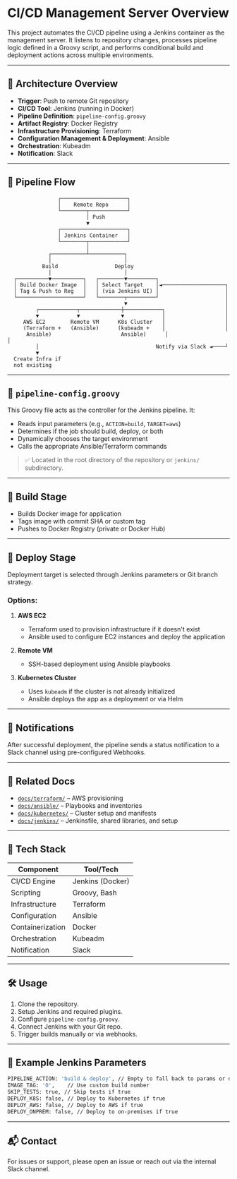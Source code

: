 # CI/CD Management Server Overview

This project automates the CI/CD pipeline using a Jenkins container as the management server. It listens to repository changes, processes pipeline logic defined in a Groovy script, and performs conditional build and deployment actions across multiple environments.

---

## 📌 Architecture Overview

- **Trigger**: Push to remote Git repository
- **CI/CD Tool**: Jenkins (running in Docker)
- **Pipeline Definition**: `pipeline-config.groovy`
- **Artifact Registry**: Docker Registry
- **Infrastructure Provisioning**: Terraform
- **Configuration Management & Deployment**: Ansible
- **Orchestration**: Kubeadm
- **Notification**: Slack

---

## 🔁 Pipeline Flow

```text
                ┌─────────────────────┐
                │    Remote Repo      │
                └────────┬────────────┘
                         │ Push
                         ▼
                ┌─────────────────────┐
                │ Jenkins Container   │
                └────────┬────────────┘
                         │
             ┌───────────┴───────────┐
             │                       │
           Build                  Deploy
             │                       │
  ┌──────────▼──────────┐   ┌────────▼─────────┐
  │ Build Docker Image  │   │ Select Target    │◄────────────────────┐
  │ Tag & Push to Reg   │   │ (via Jenkins UI) │                     │
  └─────────────────────┘   └────────┬─────────┘                     │
                                     ▼                               │
         ┌────────────┬─────────────┼────────────┐                   │
         ▼            ▼             ▼            │                   │
     AWS EC2        Remote VM      K8s Cluster   │                   │
     (Terraform +   (Ansible)      (kubeadm +    │                   │
      Ansible)                      Ansible)      │                   │
         │                                     Notify via Slack ◄────┘
         ▼
  Create Infra if
  not existing
````

---

## 📄 `pipeline-config.groovy`

This Groovy file acts as the controller for the Jenkins pipeline. It:

* Reads input parameters (e.g., `ACTION=build`, `TARGET=aws`)
* Determines if the job should build, deploy, or both
* Dynamically chooses the target environment
* Calls the appropriate Ansible/Terraform commands

> ✅ Located in the root directory of the repository or `jenkins/` subdirectory.

---

## 🧱 Build Stage

* Builds Docker image for application
* Tags image with commit SHA or custom tag
* Pushes to Docker Registry (private or Docker Hub)

---

## 🚀 Deploy Stage

Deployment target is selected through Jenkins parameters or Git branch strategy.

### Options:

1. **AWS EC2**

   * Terraform used to provision infrastructure if it doesn't exist
   * Ansible used to configure EC2 instances and deploy the application

2. **Remote VM**

   * SSH-based deployment using Ansible playbooks

3. **Kubernetes Cluster**

   * Uses `kubeadm` if the cluster is not already initialized
   * Ansible deploys the app as a deployment or via Helm

---

## 🔔 Notifications

After successful deployment, the pipeline sends a status notification to a Slack channel using pre-configured Webhooks.

---

## 📂 Related Docs

* [`docs/terraform/`](docs/terraform.md) – AWS provisioning
* [`docs/ansible/`](docs/ansible.md) – Playbooks and inventories
* [`docs/kubernetes/`](docs/kubernetes.md) – Cluster setup and manifests
* [`docs/jenkins/`](docs/jenkins.md) – Jenkinsfile, shared libraries, and setup

---

## 🧰 Tech Stack

| Component        | Tool/Tech        |
| ---------------- | ---------------- |
| CI/CD Engine     | Jenkins (Docker) |
| Scripting        | Groovy, Bash     |
| Infrastructure   | Terraform        |
| Configuration    | Ansible          |
| Containerization | Docker           |
| Orchestration    | Kubeadm          |
| Notification     | Slack            |

---

## 🛠️ Usage

1. Clone the repository.
2. Setup Jenkins and required plugins.
3. Configure `pipeline-config.groovy`.
4. Connect Jenkins with your Git repo.
5. Trigger builds manually or via webhooks.

---

## 🧪 Example Jenkins Parameters

```bash
PIPELINE_ACTION: 'build & deploy', // Empty to fall back to params or default  ['build & deploy', 'build only', 'deploy only']
IMAGE_TAG: '0',    // Use custom build number
SKIP_TESTS: true, // Skip tests if true
DEPLOY_K8S: false, // Deploy to Kubernetes if true
DEPLOY_AWS: false, // Deploy to AWS if true
DEPLOY_ONPREM: false, // Deploy to on-premises if true
```

---

## 📬 Contact

For issues or support, please open an issue or reach out via the internal Slack channel.


